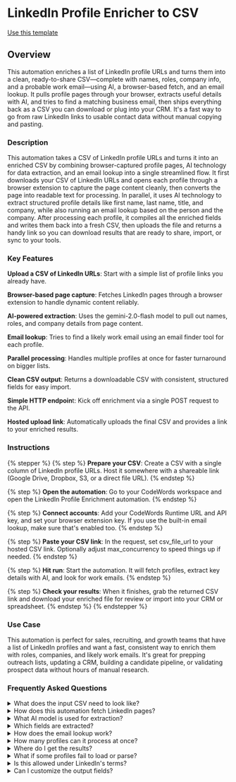 # LinkedIn Profile Enricher to CSV

<a href="https://codewords.agemo.ai/run/linkedin_profile_enrichment_to_csv" class="button primary">Use this template</a>

## Overview

This automation enriches a list of LinkedIn profile URLs and turns them into a clean, ready-to-share CSV—complete with names, roles, company info, and a probable work email—using AI, a browser-based fetch, and an email lookup. It pulls profile pages through your browser, extracts useful details with AI, and tries to find a matching business email, then ships everything back as a CSV you can download or plug into your CRM. It's a fast way to go from raw LinkedIn links to usable contact data without manual copying and pasting.

### Description

This automation takes a CSV of LinkedIn profile URLs and turns it into an enriched CSV by combining browser-captured profile pages, AI technology for data extraction, and an email lookup into a single streamlined flow. It first downloads your CSV of LinkedIn URLs and opens each profile through a browser extension to capture the page content cleanly, then converts the page into readable text for processing. In parallel, it uses AI technology to extract structured profile details like first name, last name, title, and company, while also running an email lookup based on the person and the company. After processing each profile, it compiles all the enriched fields and writes them back into a fresh CSV, then uploads the file and returns a handy link so you can download results that are ready to share, import, or sync to your tools.

### Key Features

**Upload a CSV of LinkedIn URLs**: Start with a simple list of profile links you already have.

**Browser-based page capture**: Fetches LinkedIn pages through a browser extension to handle dynamic content reliably.

**AI-powered extraction**: Uses the gemini-2.0-flash model to pull out names, roles, and company details from page content.

**Email lookup**: Tries to find a likely work email using an email finder tool for each profile.

**Parallel processing**: Handles multiple profiles at once for faster turnaround on bigger lists.

**Clean CSV output**: Returns a downloadable CSV with consistent, structured fields for easy import.

**Simple HTTP endpoin**t: Kick off enrichment via a single POST request to the API.

**Hosted upload link**: Automatically uploads the final CSV and provides a link to your enriched results.

### Instructions

{% stepper %}
{% step %}
**Prepare your CSV**: Create a CSV with a single column of LinkedIn profile URLs. Host it somewhere with a shareable link (Google Drive, Dropbox, S3, or a direct file URL).
{% endstep %}

{% step %}
**Open the automation**: Go to your CodeWords workspace and open the LinkedIn Profile Enrichment automation.
{% endstep %}

{% step %}
**Connect accounts**: Add your CodeWords Runtime URL and API key, and set your browser extension key. If you use the built-in email lookup, make sure that's enabled too.
{% endstep %}

{% step %}
**Paste your CSV link**: In the request, set csv\_file\_url to your hosted CSV link. Optionally adjust max\_concurrency to speed things up if needed.
{% endstep %}

{% step %}
**Hit run**: Start the automation. It will fetch profiles, extract key details with AI, and look for work emails.
{% endstep %}

{% step %}
**Check your results**: When it finishes, grab the returned CSV link and download your enriched file for review or import into your CRM or spreadsheet.
{% endstep %}
{% endstepper %}

### Use Case

This automation is perfect for sales, recruiting, and growth teams that have a list of LinkedIn profiles and want a fast, consistent way to enrich them with roles, companies, and likely work emails. It's great for prepping outreach lists, updating a CRM, building a candidate pipeline, or validating prospect data without hours of manual research.

### Frequently Asked Questions

<details>

<summary>What does the input CSV need to look like?</summary>

A simple CSV with one LinkedIn profile URL per row works great. No headers are strictly required, but including a header like URL is helpful.

</details>

<details>

<summary>How does this automation fetch LinkedIn pages?</summary>

It uses a browser extension runner so pages render like they do in a real browser, which improves consistency for dynamic content.

</details>

<details>

<summary>What AI model is used for extraction?</summary>

It uses gemini-2.0-flash through an OpenAI-compatible client to pull out structured fields from page content.

</details>

<details>

<summary>Which fields are extracted?</summary>

By default, it targets first name, last name, and current role details (like title and company). The automation then attempts a work email based on the person and company.

</details>

<details>

<summary>How does the email lookup work?</summary>

It calls an email finder tool (the Hunter email-finder node in CodeWords) using the person's name and company to suggest a likely work email.

</details>

<details>

<summary>How many profiles can it process at once?</summary>

It's designed to run profiles in parallel for speed. You can set max\_concurrency in the request to control how many are processed at the same time.

</details>

<details>

<summary>Where do I get the results?</summary>

When it finishes, the automation uploads the enriched CSV and returns a link you can download.

</details>

<details>

<summary>What if some profiles fail to load or parse?</summary>

That can happen with private or restricted profiles. Those entries will likely be skipped or returned with partial data. You can re-run them later.

</details>

<details>

<summary>Is this allowed under LinkedIn's terms?</summary>

You are responsible for how you use the automation and must follow LinkedIn's terms, plus your organization's data and privacy rules.

</details>

<details>

<summary>Can I customize the output fields?</summary>

Yes—this automation is extensible. You can adjust the extraction prompt or add fields (like location or education) if you want to capture more details.

</details>
